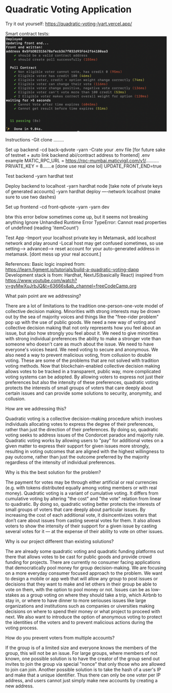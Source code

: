 # Quadratic Voting Application 

Try it out yourself: https://quadratic-voting-lyart.vercel.app/

Smart contract tests:
![My Image](testcases_pic.png)

Instructions
-Git clone ........

Set up backend
-cd back-qdvote
-yarn
-Crate your .env file [for future sake of testnet + auto link backend abi/contract address to frontend]
.env example
MATIC_RPC_URL = https://rpc-mumbai.maticvigil.com/v1/..........
PRIVATE_KEY = 8.......e [done use real one lol]
UPDATE_FRONT_END=true

Test backend
-yarn hardhat test 

Deploy backend to localhost
-yarn hardhat node [take note of private keys of generated accounts]
-yarn hardhat deploy —-network localhost (make sure to use two dashes)


Set up frontend
-cd front-qdvote
-yarn
-yarn dev 

btw this error below sometimes come up, but it seems not breaking anything
Ignore Unhandled Runtime Error
TypeError: Cannot read properties of undefined (reading 'itemCount')


Test App
-Import your localhost private key in Metamask, add localhost network and play around
-Local host may get confused sometimes, so use setting--> advanced--> reset account for 
your auto-generated address in metamask. [dont mess up your real account.]

References:
Basic logic inspired from: https://learn.figment.io/tutorials/build-a-quadratic-voting-dapp
Development stack is from: Hardhat, NextJS(basically React) inspired from https://www.youtube.com/watch?v=gyMwXuJrbJQ&t=63666s&ab_channel=freeCodeCamp.org

What pain point are we addressing?

There are a lot of limitations to the tradition one-person-one-vote model of collective decision making. Minorities with strong interests may be drown out by the sea of majority voices and things like the "free-rider problem" pop up with the use of public goods. We need a new way of voting and collective decision making that not only represents how you feel about an issue, but also how strongly you feel about it. We need to give minorities with strong individual preferences the ability to make a stronger vote than someone who doesn't care as much about the issue. We need to have everyone's voices heard. We need voting to secure and anonymous. We also need a way to prevent malicious voting, from collusion to double voting. These are some of the problems that are not solved with tradition voting methods. Now that blockchain-enabled collective decision making allows votes to be tracked in a transparent, public way, more complicated voting systems can be adopted. By allowing voters to express not just their preferences but also the intensity of these preferences, quadratic voting protects the interests of small groups of voters that care deeply about certain issues and can provide some solutions to security, anonymity, and collusion.

How are we addressing this?

Quadratic voting is a collective decision-making procedure which involves individuals allocating votes to express the degree of their preferences, rather than just the direction of their preferences. By doing so, quadratic voting seeks to address issues of the Condorcet paradox and majority rule. Quadratic voting works by allowing users to "pay" for additional votes on a given matter to express their support for given issues more strongly, resulting in voting outcomes that are aligned with the highest willingness to pay outcome, rather than just the outcome preferred by the majority regardless of the intensity of individual preferences.

Why is this the best solution for the problem?

The payment for votes may be through either artificial or real currencies (e.g. with tokens distributed equally among voting members or with real money). Quadratic voting is a variant of cumulative voting. It differs from cumulative voting by altering "the cost" and "the vote" relation from linear to quadratic. By doing so, quadratic voting better protects the interests of small groups of voters that care deeply about particular issues. By increasing the cost of each additional vote, it disincentivizes voters that don’t care about issues from casting several votes for them. It also allows voters to show the intensity of their support for a given issue by casting several votes for it — at the expense of their ability to vote on other issues.

Why is our project different than existing solutions?

The are already some quadratic voting and quadratic funding platforms out there that allows votes to be cast for public goods and provide crowd funding for projects. There are currently no consumer facing applications that democratically pool money for group decision-making. We are focusing on a more everyday consumer focused approach to the problem. We want to design a mobile or app web that will allow any group to post issues or decisions that they want to make and let others in their group be able to vote on them, with the option to pool money or not. Issues can be as low-stakes as a group voting on where they should take a trip, which Airbnb to stay in, or where to have dinner to more seriouses issues like large organizations and institutions such as companies or uiversities making decisions on where to spend their money or what project to proceed with next. We also want to introduce the option of anonymous voting to protect the identities of the voters and to prevent malicious actions during the voting process.

How do you prevent voters from multiple accounts?

If the group is of a limited size and everyone knows the members of the group, this will not be an issue. For large groups, where members of not known, one possible solution is to have the creator of the group send out invites to join the group via special "nonce" that only those who are allowed to join can join. Another possible solution is to take the hash of a user's IP and make that a unique identifier. Thus there can only be one voter per IP address, and users cannot just simply make new accounts by creating a new address.
